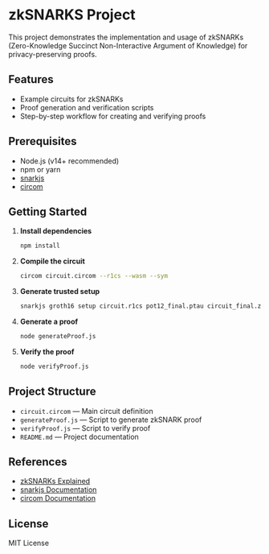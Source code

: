 # zkSNARKS Project

This project demonstrates the implementation and usage of zkSNARKs (Zero-Knowledge Succinct Non-Interactive Argument of Knowledge) for privacy-preserving proofs.

## Features

- Example circuits for zkSNARKs
- Proof generation and verification scripts
- Step-by-step workflow for creating and verifying proofs

## Prerequisites

- Node.js (v14+ recommended)
- npm or yarn
- [snarkjs](https://github.com/iden3/snarkjs)
- [circom](https://docs.circom.io/)

## Getting Started

1. **Install dependencies**
    ```bash
    npm install
    ```

2. **Compile the circuit**
    ```bash
    circom circuit.circom --r1cs --wasm --sym
    ```

3. **Generate trusted setup**
    ```bash
    snarkjs groth16 setup circuit.r1cs pot12_final.ptau circuit_final.zkey
    ```

4. **Generate a proof**
    ```bash
    node generateProof.js
    ```

5. **Verify the proof**
    ```bash
    node verifyProof.js
    ```

## Project Structure

- `circuit.circom` — Main circuit definition
- `generateProof.js` — Script to generate zkSNARK proof
- `verifyProof.js` — Script to verify proof
- `README.md` — Project documentation

## References

- [zkSNARKs Explained](https://zokrates.github.io/introduction.html)
- [snarkjs Documentation](https://github.com/iden3/snarkjs)
- [circom Documentation](https://docs.circom.io/)

## License

MIT License
